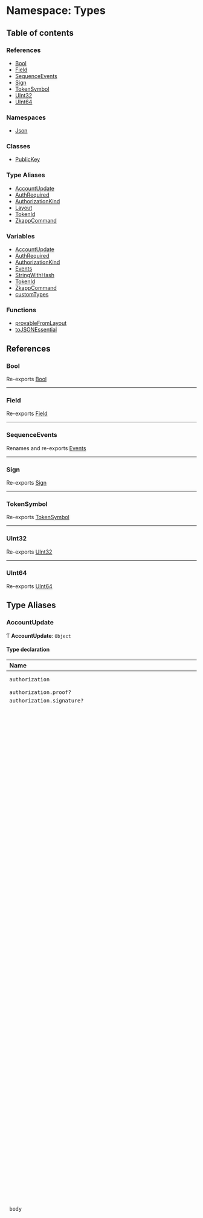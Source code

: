 # Namespace: Types

## Table of contents

### References

- [Bool](Types.md#bool)
- [Field](Types.md#field)
- [SequenceEvents](Types.md#sequenceevents)
- [Sign](Types.md#sign)
- [TokenSymbol](Types.md#tokensymbol)
- [UInt32](Types.md#uint32)
- [UInt64](Types.md#uint64)

### Namespaces

- [Json](Types.Json.md)

### Classes

- [PublicKey](../classes/Types.PublicKey.md)

### Type Aliases

- [AccountUpdate](Types.md#accountupdate)
- [AuthRequired](Types.md#authrequired)
- [AuthorizationKind](Types.md#authorizationkind)
- [Layout](Types.md#layout)
- [TokenId](Types.md#tokenid)
- [ZkappCommand](Types.md#zkappcommand)

### Variables

- [AccountUpdate](Types.md#accountupdate-1)
- [AuthRequired](Types.md#authrequired-1)
- [AuthorizationKind](Types.md#authorizationkind-1)
- [Events](Types.md#events)
- [StringWithHash](Types.md#stringwithhash)
- [TokenId](Types.md#tokenid-1)
- [ZkappCommand](Types.md#zkappcommand-1)
- [customTypes](Types.md#customtypes)

### Functions

- [provableFromLayout](Types.md#provablefromlayout)
- [toJSONEssential](Types.md#tojsonessential)

## References

### Bool

Re-exports [Bool](../classes/Bool.md)

___

### Field

Re-exports [Field](../classes/Field.md)

___

### SequenceEvents

Renames and re-exports [Events](Types.md#events)

___

### Sign

Re-exports [Sign](../classes/Sign.md)

___

### TokenSymbol

Re-exports [TokenSymbol](../classes/TokenSymbol.md)

___

### UInt32

Re-exports [UInt32](../classes/UInt32.md)

___

### UInt64

Re-exports [UInt64](../classes/UInt64.md)

## Type Aliases

### AccountUpdate

Ƭ **AccountUpdate**: `Object`

#### Type declaration

| Name | Type |
| :------ | :------ |
| `authorization` | { `proof?`: `string` ; `signature?`: `string`  } |
| `authorization.proof?` | `string` |
| `authorization.signature?` | `string` |
| `body` | { `authorizationKind`: [`AuthorizationKind`](Types.md#authorizationkind-1) ; `balanceChange`: { `magnitude`: [`UInt64`](../classes/UInt64.md) ; `sgn`: [`Sign`](../classes/Sign.md)  } ; `callData`: [`Field`](../classes/Field.md) ; `callDepth`: `number` ; `caller`: [`TokenId`](Types.md#tokenid-1) ; `events`: { `data`: [`Field`](../classes/Field.md)[][] ; `hash`: [`Field`](../classes/Field.md)  } ; `incrementNonce`: [`Bool`](../classes/Bool.md) ; `preconditions`: { `account`: { `balance`: { `isSome`: [`Bool`](../classes/Bool.md) ; `value`: { `lower`: [`UInt64`](../classes/UInt64.md) ; `upper`: [`UInt64`](../classes/UInt64.md)  }  } ; `delegate`: { `isSome`: [`Bool`](../classes/Bool.md) ; `value`: [`PublicKey`](../classes/Types.PublicKey.md)  } ; `isNew`: { `isSome`: [`Bool`](../classes/Bool.md) ; `value`: [`Bool`](../classes/Bool.md)  } ; `nonce`: { `isSome`: [`Bool`](../classes/Bool.md) ; `value`: { `lower`: [`UInt32`](../classes/UInt32.md) ; `upper`: [`UInt32`](../classes/UInt32.md)  }  } ; `provedState`: { `isSome`: [`Bool`](../classes/Bool.md) ; `value`: [`Bool`](../classes/Bool.md)  } ; `receiptChainHash`: { `isSome`: [`Bool`](../classes/Bool.md) ; `value`: [`Field`](../classes/Field.md)  } ; `sequenceState`: { `isSome`: [`Bool`](../classes/Bool.md) ; `value`: [`Field`](../classes/Field.md)  } ; `state`: { `isSome`: [`Bool`](../classes/Bool.md) ; `value`: [`Field`](../classes/Field.md)  }[]  } ; `network`: { `blockchainLength`: { `isSome`: [`Bool`](../classes/Bool.md) ; `value`: { `lower`: [`UInt32`](../classes/UInt32.md) ; `upper`: [`UInt32`](../classes/UInt32.md)  }  } ; `globalSlotSinceGenesis`: { `isSome`: [`Bool`](../classes/Bool.md) ; `value`: { `lower`: [`UInt32`](../classes/UInt32.md) ; `upper`: [`UInt32`](../classes/UInt32.md)  }  } ; `globalSlotSinceHardFork`: { `isSome`: [`Bool`](../classes/Bool.md) ; `value`: { `lower`: [`UInt32`](../classes/UInt32.md) ; `upper`: [`UInt32`](../classes/UInt32.md)  }  } ; `minWindowDensity`: { `isSome`: [`Bool`](../classes/Bool.md) ; `value`: { `lower`: [`UInt32`](../classes/UInt32.md) ; `upper`: [`UInt32`](../classes/UInt32.md)  }  } ; `nextEpochData`: { `epochLength`: { `isSome`: [`Bool`](../classes/Bool.md) ; `value`: { `lower`: [`UInt32`](../classes/UInt32.md) ; `upper`: [`UInt32`](../classes/UInt32.md)  }  } ; `ledger`: { `hash`: { `isSome`: [`Bool`](../classes/Bool.md) ; `value`: [`Field`](../classes/Field.md)  } ; `totalCurrency`: { `isSome`: [`Bool`](../classes/Bool.md) ; `value`: { `lower`: [`UInt64`](../classes/UInt64.md) ; `upper`: [`UInt64`](../classes/UInt64.md)  }  }  } ; `lockCheckpoint`: { `isSome`: [`Bool`](../classes/Bool.md) ; `value`: [`Field`](../classes/Field.md)  } ; `seed`: { `isSome`: [`Bool`](../classes/Bool.md) ; `value`: [`Field`](../classes/Field.md)  } ; `startCheckpoint`: { `isSome`: [`Bool`](../classes/Bool.md) ; `value`: [`Field`](../classes/Field.md)  }  } ; `snarkedLedgerHash`: { `isSome`: [`Bool`](../classes/Bool.md) ; `value`: [`Field`](../classes/Field.md)  } ; `stakingEpochData`: { `epochLength`: { `isSome`: [`Bool`](../classes/Bool.md) ; `value`: { `lower`: [`UInt32`](../classes/UInt32.md) ; `upper`: [`UInt32`](../classes/UInt32.md)  }  } ; `ledger`: { `hash`: { `isSome`: [`Bool`](../classes/Bool.md) ; `value`: [`Field`](../classes/Field.md)  } ; `totalCurrency`: { `isSome`: [`Bool`](../classes/Bool.md) ; `value`: { `lower`: [`UInt64`](../classes/UInt64.md) ; `upper`: [`UInt64`](../classes/UInt64.md)  }  }  } ; `lockCheckpoint`: { `isSome`: [`Bool`](../classes/Bool.md) ; `value`: [`Field`](../classes/Field.md)  } ; `seed`: { `isSome`: [`Bool`](../classes/Bool.md) ; `value`: [`Field`](../classes/Field.md)  } ; `startCheckpoint`: { `isSome`: [`Bool`](../classes/Bool.md) ; `value`: [`Field`](../classes/Field.md)  }  } ; `timestamp`: { `isSome`: [`Bool`](../classes/Bool.md) ; `value`: { `lower`: [`UInt64`](../classes/UInt64.md) ; `upper`: [`UInt64`](../classes/UInt64.md)  }  } ; `totalCurrency`: { `isSome`: [`Bool`](../classes/Bool.md) ; `value`: { `lower`: [`UInt64`](../classes/UInt64.md) ; `upper`: [`UInt64`](../classes/UInt64.md)  }  }  }  } ; `publicKey`: [`PublicKey`](../classes/Types.PublicKey.md) ; `sequenceEvents`: { `data`: [`Field`](../classes/Field.md)[][] ; `hash`: [`Field`](../classes/Field.md)  } ; `tokenId`: [`TokenId`](Types.md#tokenid-1) ; `update`: { `appState`: { `isSome`: [`Bool`](../classes/Bool.md) ; `value`: [`Field`](../classes/Field.md)  }[] ; `delegate`: { `isSome`: [`Bool`](../classes/Bool.md) ; `value`: [`PublicKey`](../classes/Types.PublicKey.md)  } ; `permissions`: { `isSome`: [`Bool`](../classes/Bool.md) ; `value`: { `editSequenceState`: [`AuthRequired`](Types.md#authrequired-1) ; `editState`: [`AuthRequired`](Types.md#authrequired-1) ; `incrementNonce`: [`AuthRequired`](Types.md#authrequired-1) ; `receive`: [`AuthRequired`](Types.md#authrequired-1) ; `send`: [`AuthRequired`](Types.md#authrequired-1) ; `setDelegate`: [`AuthRequired`](Types.md#authrequired-1) ; `setPermissions`: [`AuthRequired`](Types.md#authrequired-1) ; `setTokenSymbol`: [`AuthRequired`](Types.md#authrequired-1) ; `setVerificationKey`: [`AuthRequired`](Types.md#authrequired-1) ; `setVotingFor`: [`AuthRequired`](Types.md#authrequired-1) ; `setZkappUri`: [`AuthRequired`](Types.md#authrequired-1)  }  } ; `timing`: { `isSome`: [`Bool`](../classes/Bool.md) ; `value`: { `cliffAmount`: [`UInt64`](../classes/UInt64.md) ; `cliffTime`: [`UInt32`](../classes/UInt32.md) ; `initialMinimumBalance`: [`UInt64`](../classes/UInt64.md) ; `vestingIncrement`: [`UInt64`](../classes/UInt64.md) ; `vestingPeriod`: [`UInt32`](../classes/UInt32.md)  }  } ; `tokenSymbol`: { `isSome`: [`Bool`](../classes/Bool.md) ; `value`: [`TokenSymbol`](../classes/TokenSymbol.md)  } ; `verificationKey`: { `isSome`: [`Bool`](../classes/Bool.md) ; `value`: { `data`: `string` ; `hash`: [`Field`](../classes/Field.md)  }  } ; `votingFor`: { `isSome`: [`Bool`](../classes/Bool.md) ; `value`: [`Field`](../classes/Field.md)  } ; `zkappUri`: { `isSome`: [`Bool`](../classes/Bool.md) ; `value`: { `data`: `string` ; `hash`: [`Field`](../classes/Field.md)  }  }  } ; `useFullCommitment`: [`Bool`](../classes/Bool.md)  } |
| `body.authorizationKind` | [`AuthorizationKind`](Types.md#authorizationkind-1) |
| `body.balanceChange` | { `magnitude`: [`UInt64`](../classes/UInt64.md) ; `sgn`: [`Sign`](../classes/Sign.md)  } |
| `body.balanceChange.magnitude` | [`UInt64`](../classes/UInt64.md) |
| `body.balanceChange.sgn` | [`Sign`](../classes/Sign.md) |
| `body.callData` | [`Field`](../classes/Field.md) |
| `body.callDepth` | `number` |
| `body.caller` | [`TokenId`](Types.md#tokenid-1) |
| `body.events` | { `data`: [`Field`](../classes/Field.md)[][] ; `hash`: [`Field`](../classes/Field.md)  } |
| `body.events.data` | [`Field`](../classes/Field.md)[][] |
| `body.events.hash` | [`Field`](../classes/Field.md) |
| `body.incrementNonce` | [`Bool`](../classes/Bool.md) |
| `body.preconditions` | { `account`: { `balance`: { `isSome`: [`Bool`](../classes/Bool.md) ; `value`: { `lower`: [`UInt64`](../classes/UInt64.md) ; `upper`: [`UInt64`](../classes/UInt64.md)  }  } ; `delegate`: { `isSome`: [`Bool`](../classes/Bool.md) ; `value`: [`PublicKey`](../classes/Types.PublicKey.md)  } ; `isNew`: { `isSome`: [`Bool`](../classes/Bool.md) ; `value`: [`Bool`](../classes/Bool.md)  } ; `nonce`: { `isSome`: [`Bool`](../classes/Bool.md) ; `value`: { `lower`: [`UInt32`](../classes/UInt32.md) ; `upper`: [`UInt32`](../classes/UInt32.md)  }  } ; `provedState`: { `isSome`: [`Bool`](../classes/Bool.md) ; `value`: [`Bool`](../classes/Bool.md)  } ; `receiptChainHash`: { `isSome`: [`Bool`](../classes/Bool.md) ; `value`: [`Field`](../classes/Field.md)  } ; `sequenceState`: { `isSome`: [`Bool`](../classes/Bool.md) ; `value`: [`Field`](../classes/Field.md)  } ; `state`: { `isSome`: [`Bool`](../classes/Bool.md) ; `value`: [`Field`](../classes/Field.md)  }[]  } ; `network`: { `blockchainLength`: { `isSome`: [`Bool`](../classes/Bool.md) ; `value`: { `lower`: [`UInt32`](../classes/UInt32.md) ; `upper`: [`UInt32`](../classes/UInt32.md)  }  } ; `globalSlotSinceGenesis`: { `isSome`: [`Bool`](../classes/Bool.md) ; `value`: { `lower`: [`UInt32`](../classes/UInt32.md) ; `upper`: [`UInt32`](../classes/UInt32.md)  }  } ; `globalSlotSinceHardFork`: { `isSome`: [`Bool`](../classes/Bool.md) ; `value`: { `lower`: [`UInt32`](../classes/UInt32.md) ; `upper`: [`UInt32`](../classes/UInt32.md)  }  } ; `minWindowDensity`: { `isSome`: [`Bool`](../classes/Bool.md) ; `value`: { `lower`: [`UInt32`](../classes/UInt32.md) ; `upper`: [`UInt32`](../classes/UInt32.md)  }  } ; `nextEpochData`: { `epochLength`: { `isSome`: [`Bool`](../classes/Bool.md) ; `value`: { `lower`: [`UInt32`](../classes/UInt32.md) ; `upper`: [`UInt32`](../classes/UInt32.md)  }  } ; `ledger`: { `hash`: { `isSome`: [`Bool`](../classes/Bool.md) ; `value`: [`Field`](../classes/Field.md)  } ; `totalCurrency`: { `isSome`: [`Bool`](../classes/Bool.md) ; `value`: { `lower`: [`UInt64`](../classes/UInt64.md) ; `upper`: [`UInt64`](../classes/UInt64.md)  }  }  } ; `lockCheckpoint`: { `isSome`: [`Bool`](../classes/Bool.md) ; `value`: [`Field`](../classes/Field.md)  } ; `seed`: { `isSome`: [`Bool`](../classes/Bool.md) ; `value`: [`Field`](../classes/Field.md)  } ; `startCheckpoint`: { `isSome`: [`Bool`](../classes/Bool.md) ; `value`: [`Field`](../classes/Field.md)  }  } ; `snarkedLedgerHash`: { `isSome`: [`Bool`](../classes/Bool.md) ; `value`: [`Field`](../classes/Field.md)  } ; `stakingEpochData`: { `epochLength`: { `isSome`: [`Bool`](../classes/Bool.md) ; `value`: { `lower`: [`UInt32`](../classes/UInt32.md) ; `upper`: [`UInt32`](../classes/UInt32.md)  }  } ; `ledger`: { `hash`: { `isSome`: [`Bool`](../classes/Bool.md) ; `value`: [`Field`](../classes/Field.md)  } ; `totalCurrency`: { `isSome`: [`Bool`](../classes/Bool.md) ; `value`: { `lower`: [`UInt64`](../classes/UInt64.md) ; `upper`: [`UInt64`](../classes/UInt64.md)  }  }  } ; `lockCheckpoint`: { `isSome`: [`Bool`](../classes/Bool.md) ; `value`: [`Field`](../classes/Field.md)  } ; `seed`: { `isSome`: [`Bool`](../classes/Bool.md) ; `value`: [`Field`](../classes/Field.md)  } ; `startCheckpoint`: { `isSome`: [`Bool`](../classes/Bool.md) ; `value`: [`Field`](../classes/Field.md)  }  } ; `timestamp`: { `isSome`: [`Bool`](../classes/Bool.md) ; `value`: { `lower`: [`UInt64`](../classes/UInt64.md) ; `upper`: [`UInt64`](../classes/UInt64.md)  }  } ; `totalCurrency`: { `isSome`: [`Bool`](../classes/Bool.md) ; `value`: { `lower`: [`UInt64`](../classes/UInt64.md) ; `upper`: [`UInt64`](../classes/UInt64.md)  }  }  }  } |
| `body.preconditions.account` | { `balance`: { `isSome`: [`Bool`](../classes/Bool.md) ; `value`: { `lower`: [`UInt64`](../classes/UInt64.md) ; `upper`: [`UInt64`](../classes/UInt64.md)  }  } ; `delegate`: { `isSome`: [`Bool`](../classes/Bool.md) ; `value`: [`PublicKey`](../classes/Types.PublicKey.md)  } ; `isNew`: { `isSome`: [`Bool`](../classes/Bool.md) ; `value`: [`Bool`](../classes/Bool.md)  } ; `nonce`: { `isSome`: [`Bool`](../classes/Bool.md) ; `value`: { `lower`: [`UInt32`](../classes/UInt32.md) ; `upper`: [`UInt32`](../classes/UInt32.md)  }  } ; `provedState`: { `isSome`: [`Bool`](../classes/Bool.md) ; `value`: [`Bool`](../classes/Bool.md)  } ; `receiptChainHash`: { `isSome`: [`Bool`](../classes/Bool.md) ; `value`: [`Field`](../classes/Field.md)  } ; `sequenceState`: { `isSome`: [`Bool`](../classes/Bool.md) ; `value`: [`Field`](../classes/Field.md)  } ; `state`: { `isSome`: [`Bool`](../classes/Bool.md) ; `value`: [`Field`](../classes/Field.md)  }[]  } |
| `body.preconditions.account.balance` | { `isSome`: [`Bool`](../classes/Bool.md) ; `value`: { `lower`: [`UInt64`](../classes/UInt64.md) ; `upper`: [`UInt64`](../classes/UInt64.md)  }  } |
| `body.preconditions.account.balance.isSome` | [`Bool`](../classes/Bool.md) |
| `body.preconditions.account.balance.value` | { `lower`: [`UInt64`](../classes/UInt64.md) ; `upper`: [`UInt64`](../classes/UInt64.md)  } |
| `body.preconditions.account.balance.value.lower` | [`UInt64`](../classes/UInt64.md) |
| `body.preconditions.account.balance.value.upper` | [`UInt64`](../classes/UInt64.md) |
| `body.preconditions.account.delegate` | { `isSome`: [`Bool`](../classes/Bool.md) ; `value`: [`PublicKey`](../classes/Types.PublicKey.md)  } |
| `body.preconditions.account.delegate.isSome` | [`Bool`](../classes/Bool.md) |
| `body.preconditions.account.delegate.value` | [`PublicKey`](../classes/Types.PublicKey.md) |
| `body.preconditions.account.isNew` | { `isSome`: [`Bool`](../classes/Bool.md) ; `value`: [`Bool`](../classes/Bool.md)  } |
| `body.preconditions.account.isNew.isSome` | [`Bool`](../classes/Bool.md) |
| `body.preconditions.account.isNew.value` | [`Bool`](../classes/Bool.md) |
| `body.preconditions.account.nonce` | { `isSome`: [`Bool`](../classes/Bool.md) ; `value`: { `lower`: [`UInt32`](../classes/UInt32.md) ; `upper`: [`UInt32`](../classes/UInt32.md)  }  } |
| `body.preconditions.account.nonce.isSome` | [`Bool`](../classes/Bool.md) |
| `body.preconditions.account.nonce.value` | { `lower`: [`UInt32`](../classes/UInt32.md) ; `upper`: [`UInt32`](../classes/UInt32.md)  } |
| `body.preconditions.account.nonce.value.lower` | [`UInt32`](../classes/UInt32.md) |
| `body.preconditions.account.nonce.value.upper` | [`UInt32`](../classes/UInt32.md) |
| `body.preconditions.account.provedState` | { `isSome`: [`Bool`](../classes/Bool.md) ; `value`: [`Bool`](../classes/Bool.md)  } |
| `body.preconditions.account.provedState.isSome` | [`Bool`](../classes/Bool.md) |
| `body.preconditions.account.provedState.value` | [`Bool`](../classes/Bool.md) |
| `body.preconditions.account.receiptChainHash` | { `isSome`: [`Bool`](../classes/Bool.md) ; `value`: [`Field`](../classes/Field.md)  } |
| `body.preconditions.account.receiptChainHash.isSome` | [`Bool`](../classes/Bool.md) |
| `body.preconditions.account.receiptChainHash.value` | [`Field`](../classes/Field.md) |
| `body.preconditions.account.sequenceState` | { `isSome`: [`Bool`](../classes/Bool.md) ; `value`: [`Field`](../classes/Field.md)  } |
| `body.preconditions.account.sequenceState.isSome` | [`Bool`](../classes/Bool.md) |
| `body.preconditions.account.sequenceState.value` | [`Field`](../classes/Field.md) |
| `body.preconditions.account.state` | { `isSome`: [`Bool`](../classes/Bool.md) ; `value`: [`Field`](../classes/Field.md)  }[] |
| `body.preconditions.network` | { `blockchainLength`: { `isSome`: [`Bool`](../classes/Bool.md) ; `value`: { `lower`: [`UInt32`](../classes/UInt32.md) ; `upper`: [`UInt32`](../classes/UInt32.md)  }  } ; `globalSlotSinceGenesis`: { `isSome`: [`Bool`](../classes/Bool.md) ; `value`: { `lower`: [`UInt32`](../classes/UInt32.md) ; `upper`: [`UInt32`](../classes/UInt32.md)  }  } ; `globalSlotSinceHardFork`: { `isSome`: [`Bool`](../classes/Bool.md) ; `value`: { `lower`: [`UInt32`](../classes/UInt32.md) ; `upper`: [`UInt32`](../classes/UInt32.md)  }  } ; `minWindowDensity`: { `isSome`: [`Bool`](../classes/Bool.md) ; `value`: { `lower`: [`UInt32`](../classes/UInt32.md) ; `upper`: [`UInt32`](../classes/UInt32.md)  }  } ; `nextEpochData`: { `epochLength`: { `isSome`: [`Bool`](../classes/Bool.md) ; `value`: { `lower`: [`UInt32`](../classes/UInt32.md) ; `upper`: [`UInt32`](../classes/UInt32.md)  }  } ; `ledger`: { `hash`: { `isSome`: [`Bool`](../classes/Bool.md) ; `value`: [`Field`](../classes/Field.md)  } ; `totalCurrency`: { `isSome`: [`Bool`](../classes/Bool.md) ; `value`: { `lower`: [`UInt64`](../classes/UInt64.md) ; `upper`: [`UInt64`](../classes/UInt64.md)  }  }  } ; `lockCheckpoint`: { `isSome`: [`Bool`](../classes/Bool.md) ; `value`: [`Field`](../classes/Field.md)  } ; `seed`: { `isSome`: [`Bool`](../classes/Bool.md) ; `value`: [`Field`](../classes/Field.md)  } ; `startCheckpoint`: { `isSome`: [`Bool`](../classes/Bool.md) ; `value`: [`Field`](../classes/Field.md)  }  } ; `snarkedLedgerHash`: { `isSome`: [`Bool`](../classes/Bool.md) ; `value`: [`Field`](../classes/Field.md)  } ; `stakingEpochData`: { `epochLength`: { `isSome`: [`Bool`](../classes/Bool.md) ; `value`: { `lower`: [`UInt32`](../classes/UInt32.md) ; `upper`: [`UInt32`](../classes/UInt32.md)  }  } ; `ledger`: { `hash`: { `isSome`: [`Bool`](../classes/Bool.md) ; `value`: [`Field`](../classes/Field.md)  } ; `totalCurrency`: { `isSome`: [`Bool`](../classes/Bool.md) ; `value`: { `lower`: [`UInt64`](../classes/UInt64.md) ; `upper`: [`UInt64`](../classes/UInt64.md)  }  }  } ; `lockCheckpoint`: { `isSome`: [`Bool`](../classes/Bool.md) ; `value`: [`Field`](../classes/Field.md)  } ; `seed`: { `isSome`: [`Bool`](../classes/Bool.md) ; `value`: [`Field`](../classes/Field.md)  } ; `startCheckpoint`: { `isSome`: [`Bool`](../classes/Bool.md) ; `value`: [`Field`](../classes/Field.md)  }  } ; `timestamp`: { `isSome`: [`Bool`](../classes/Bool.md) ; `value`: { `lower`: [`UInt64`](../classes/UInt64.md) ; `upper`: [`UInt64`](../classes/UInt64.md)  }  } ; `totalCurrency`: { `isSome`: [`Bool`](../classes/Bool.md) ; `value`: { `lower`: [`UInt64`](../classes/UInt64.md) ; `upper`: [`UInt64`](../classes/UInt64.md)  }  }  } |
| `body.preconditions.network.blockchainLength` | { `isSome`: [`Bool`](../classes/Bool.md) ; `value`: { `lower`: [`UInt32`](../classes/UInt32.md) ; `upper`: [`UInt32`](../classes/UInt32.md)  }  } |
| `body.preconditions.network.blockchainLength.isSome` | [`Bool`](../classes/Bool.md) |
| `body.preconditions.network.blockchainLength.value` | { `lower`: [`UInt32`](../classes/UInt32.md) ; `upper`: [`UInt32`](../classes/UInt32.md)  } |
| `body.preconditions.network.blockchainLength.value.lower` | [`UInt32`](../classes/UInt32.md) |
| `body.preconditions.network.blockchainLength.value.upper` | [`UInt32`](../classes/UInt32.md) |
| `body.preconditions.network.globalSlotSinceGenesis` | { `isSome`: [`Bool`](../classes/Bool.md) ; `value`: { `lower`: [`UInt32`](../classes/UInt32.md) ; `upper`: [`UInt32`](../classes/UInt32.md)  }  } |
| `body.preconditions.network.globalSlotSinceGenesis.isSome` | [`Bool`](../classes/Bool.md) |
| `body.preconditions.network.globalSlotSinceGenesis.value` | { `lower`: [`UInt32`](../classes/UInt32.md) ; `upper`: [`UInt32`](../classes/UInt32.md)  } |
| `body.preconditions.network.globalSlotSinceGenesis.value.lower` | [`UInt32`](../classes/UInt32.md) |
| `body.preconditions.network.globalSlotSinceGenesis.value.upper` | [`UInt32`](../classes/UInt32.md) |
| `body.preconditions.network.globalSlotSinceHardFork` | { `isSome`: [`Bool`](../classes/Bool.md) ; `value`: { `lower`: [`UInt32`](../classes/UInt32.md) ; `upper`: [`UInt32`](../classes/UInt32.md)  }  } |
| `body.preconditions.network.globalSlotSinceHardFork.isSome` | [`Bool`](../classes/Bool.md) |
| `body.preconditions.network.globalSlotSinceHardFork.value` | { `lower`: [`UInt32`](../classes/UInt32.md) ; `upper`: [`UInt32`](../classes/UInt32.md)  } |
| `body.preconditions.network.globalSlotSinceHardFork.value.lower` | [`UInt32`](../classes/UInt32.md) |
| `body.preconditions.network.globalSlotSinceHardFork.value.upper` | [`UInt32`](../classes/UInt32.md) |
| `body.preconditions.network.minWindowDensity` | { `isSome`: [`Bool`](../classes/Bool.md) ; `value`: { `lower`: [`UInt32`](../classes/UInt32.md) ; `upper`: [`UInt32`](../classes/UInt32.md)  }  } |
| `body.preconditions.network.minWindowDensity.isSome` | [`Bool`](../classes/Bool.md) |
| `body.preconditions.network.minWindowDensity.value` | { `lower`: [`UInt32`](../classes/UInt32.md) ; `upper`: [`UInt32`](../classes/UInt32.md)  } |
| `body.preconditions.network.minWindowDensity.value.lower` | [`UInt32`](../classes/UInt32.md) |
| `body.preconditions.network.minWindowDensity.value.upper` | [`UInt32`](../classes/UInt32.md) |
| `body.preconditions.network.nextEpochData` | { `epochLength`: { `isSome`: [`Bool`](../classes/Bool.md) ; `value`: { `lower`: [`UInt32`](../classes/UInt32.md) ; `upper`: [`UInt32`](../classes/UInt32.md)  }  } ; `ledger`: { `hash`: { `isSome`: [`Bool`](../classes/Bool.md) ; `value`: [`Field`](../classes/Field.md)  } ; `totalCurrency`: { `isSome`: [`Bool`](../classes/Bool.md) ; `value`: { `lower`: [`UInt64`](../classes/UInt64.md) ; `upper`: [`UInt64`](../classes/UInt64.md)  }  }  } ; `lockCheckpoint`: { `isSome`: [`Bool`](../classes/Bool.md) ; `value`: [`Field`](../classes/Field.md)  } ; `seed`: { `isSome`: [`Bool`](../classes/Bool.md) ; `value`: [`Field`](../classes/Field.md)  } ; `startCheckpoint`: { `isSome`: [`Bool`](../classes/Bool.md) ; `value`: [`Field`](../classes/Field.md)  }  } |
| `body.preconditions.network.nextEpochData.epochLength` | { `isSome`: [`Bool`](../classes/Bool.md) ; `value`: { `lower`: [`UInt32`](../classes/UInt32.md) ; `upper`: [`UInt32`](../classes/UInt32.md)  }  } |
| `body.preconditions.network.nextEpochData.epochLength.isSome` | [`Bool`](../classes/Bool.md) |
| `body.preconditions.network.nextEpochData.epochLength.value` | { `lower`: [`UInt32`](../classes/UInt32.md) ; `upper`: [`UInt32`](../classes/UInt32.md)  } |
| `body.preconditions.network.nextEpochData.epochLength.value.lower` | [`UInt32`](../classes/UInt32.md) |
| `body.preconditions.network.nextEpochData.epochLength.value.upper` | [`UInt32`](../classes/UInt32.md) |
| `body.preconditions.network.nextEpochData.ledger` | { `hash`: { `isSome`: [`Bool`](../classes/Bool.md) ; `value`: [`Field`](../classes/Field.md)  } ; `totalCurrency`: { `isSome`: [`Bool`](../classes/Bool.md) ; `value`: { `lower`: [`UInt64`](../classes/UInt64.md) ; `upper`: [`UInt64`](../classes/UInt64.md)  }  }  } |
| `body.preconditions.network.nextEpochData.ledger.hash` | { `isSome`: [`Bool`](../classes/Bool.md) ; `value`: [`Field`](../classes/Field.md)  } |
| `body.preconditions.network.nextEpochData.ledger.hash.isSome` | [`Bool`](../classes/Bool.md) |
| `body.preconditions.network.nextEpochData.ledger.hash.value` | [`Field`](../classes/Field.md) |
| `body.preconditions.network.nextEpochData.ledger.totalCurrency` | { `isSome`: [`Bool`](../classes/Bool.md) ; `value`: { `lower`: [`UInt64`](../classes/UInt64.md) ; `upper`: [`UInt64`](../classes/UInt64.md)  }  } |
| `body.preconditions.network.nextEpochData.ledger.totalCurrency.isSome` | [`Bool`](../classes/Bool.md) |
| `body.preconditions.network.nextEpochData.ledger.totalCurrency.value` | { `lower`: [`UInt64`](../classes/UInt64.md) ; `upper`: [`UInt64`](../classes/UInt64.md)  } |
| `body.preconditions.network.nextEpochData.ledger.totalCurrency.value.lower` | [`UInt64`](../classes/UInt64.md) |
| `body.preconditions.network.nextEpochData.ledger.totalCurrency.value.upper` | [`UInt64`](../classes/UInt64.md) |
| `body.preconditions.network.nextEpochData.lockCheckpoint` | { `isSome`: [`Bool`](../classes/Bool.md) ; `value`: [`Field`](../classes/Field.md)  } |
| `body.preconditions.network.nextEpochData.lockCheckpoint.isSome` | [`Bool`](../classes/Bool.md) |
| `body.preconditions.network.nextEpochData.lockCheckpoint.value` | [`Field`](../classes/Field.md) |
| `body.preconditions.network.nextEpochData.seed` | { `isSome`: [`Bool`](../classes/Bool.md) ; `value`: [`Field`](../classes/Field.md)  } |
| `body.preconditions.network.nextEpochData.seed.isSome` | [`Bool`](../classes/Bool.md) |
| `body.preconditions.network.nextEpochData.seed.value` | [`Field`](../classes/Field.md) |
| `body.preconditions.network.nextEpochData.startCheckpoint` | { `isSome`: [`Bool`](../classes/Bool.md) ; `value`: [`Field`](../classes/Field.md)  } |
| `body.preconditions.network.nextEpochData.startCheckpoint.isSome` | [`Bool`](../classes/Bool.md) |
| `body.preconditions.network.nextEpochData.startCheckpoint.value` | [`Field`](../classes/Field.md) |
| `body.preconditions.network.snarkedLedgerHash` | { `isSome`: [`Bool`](../classes/Bool.md) ; `value`: [`Field`](../classes/Field.md)  } |
| `body.preconditions.network.snarkedLedgerHash.isSome` | [`Bool`](../classes/Bool.md) |
| `body.preconditions.network.snarkedLedgerHash.value` | [`Field`](../classes/Field.md) |
| `body.preconditions.network.stakingEpochData` | { `epochLength`: { `isSome`: [`Bool`](../classes/Bool.md) ; `value`: { `lower`: [`UInt32`](../classes/UInt32.md) ; `upper`: [`UInt32`](../classes/UInt32.md)  }  } ; `ledger`: { `hash`: { `isSome`: [`Bool`](../classes/Bool.md) ; `value`: [`Field`](../classes/Field.md)  } ; `totalCurrency`: { `isSome`: [`Bool`](../classes/Bool.md) ; `value`: { `lower`: [`UInt64`](../classes/UInt64.md) ; `upper`: [`UInt64`](../classes/UInt64.md)  }  }  } ; `lockCheckpoint`: { `isSome`: [`Bool`](../classes/Bool.md) ; `value`: [`Field`](../classes/Field.md)  } ; `seed`: { `isSome`: [`Bool`](../classes/Bool.md) ; `value`: [`Field`](../classes/Field.md)  } ; `startCheckpoint`: { `isSome`: [`Bool`](../classes/Bool.md) ; `value`: [`Field`](../classes/Field.md)  }  } |
| `body.preconditions.network.stakingEpochData.epochLength` | { `isSome`: [`Bool`](../classes/Bool.md) ; `value`: { `lower`: [`UInt32`](../classes/UInt32.md) ; `upper`: [`UInt32`](../classes/UInt32.md)  }  } |
| `body.preconditions.network.stakingEpochData.epochLength.isSome` | [`Bool`](../classes/Bool.md) |
| `body.preconditions.network.stakingEpochData.epochLength.value` | { `lower`: [`UInt32`](../classes/UInt32.md) ; `upper`: [`UInt32`](../classes/UInt32.md)  } |
| `body.preconditions.network.stakingEpochData.epochLength.value.lower` | [`UInt32`](../classes/UInt32.md) |
| `body.preconditions.network.stakingEpochData.epochLength.value.upper` | [`UInt32`](../classes/UInt32.md) |
| `body.preconditions.network.stakingEpochData.ledger` | { `hash`: { `isSome`: [`Bool`](../classes/Bool.md) ; `value`: [`Field`](../classes/Field.md)  } ; `totalCurrency`: { `isSome`: [`Bool`](../classes/Bool.md) ; `value`: { `lower`: [`UInt64`](../classes/UInt64.md) ; `upper`: [`UInt64`](../classes/UInt64.md)  }  }  } |
| `body.preconditions.network.stakingEpochData.ledger.hash` | { `isSome`: [`Bool`](../classes/Bool.md) ; `value`: [`Field`](../classes/Field.md)  } |
| `body.preconditions.network.stakingEpochData.ledger.hash.isSome` | [`Bool`](../classes/Bool.md) |
| `body.preconditions.network.stakingEpochData.ledger.hash.value` | [`Field`](../classes/Field.md) |
| `body.preconditions.network.stakingEpochData.ledger.totalCurrency` | { `isSome`: [`Bool`](../classes/Bool.md) ; `value`: { `lower`: [`UInt64`](../classes/UInt64.md) ; `upper`: [`UInt64`](../classes/UInt64.md)  }  } |
| `body.preconditions.network.stakingEpochData.ledger.totalCurrency.isSome` | [`Bool`](../classes/Bool.md) |
| `body.preconditions.network.stakingEpochData.ledger.totalCurrency.value` | { `lower`: [`UInt64`](../classes/UInt64.md) ; `upper`: [`UInt64`](../classes/UInt64.md)  } |
| `body.preconditions.network.stakingEpochData.ledger.totalCurrency.value.lower` | [`UInt64`](../classes/UInt64.md) |
| `body.preconditions.network.stakingEpochData.ledger.totalCurrency.value.upper` | [`UInt64`](../classes/UInt64.md) |
| `body.preconditions.network.stakingEpochData.lockCheckpoint` | { `isSome`: [`Bool`](../classes/Bool.md) ; `value`: [`Field`](../classes/Field.md)  } |
| `body.preconditions.network.stakingEpochData.lockCheckpoint.isSome` | [`Bool`](../classes/Bool.md) |
| `body.preconditions.network.stakingEpochData.lockCheckpoint.value` | [`Field`](../classes/Field.md) |
| `body.preconditions.network.stakingEpochData.seed` | { `isSome`: [`Bool`](../classes/Bool.md) ; `value`: [`Field`](../classes/Field.md)  } |
| `body.preconditions.network.stakingEpochData.seed.isSome` | [`Bool`](../classes/Bool.md) |
| `body.preconditions.network.stakingEpochData.seed.value` | [`Field`](../classes/Field.md) |
| `body.preconditions.network.stakingEpochData.startCheckpoint` | { `isSome`: [`Bool`](../classes/Bool.md) ; `value`: [`Field`](../classes/Field.md)  } |
| `body.preconditions.network.stakingEpochData.startCheckpoint.isSome` | [`Bool`](../classes/Bool.md) |
| `body.preconditions.network.stakingEpochData.startCheckpoint.value` | [`Field`](../classes/Field.md) |
| `body.preconditions.network.timestamp` | { `isSome`: [`Bool`](../classes/Bool.md) ; `value`: { `lower`: [`UInt64`](../classes/UInt64.md) ; `upper`: [`UInt64`](../classes/UInt64.md)  }  } |
| `body.preconditions.network.timestamp.isSome` | [`Bool`](../classes/Bool.md) |
| `body.preconditions.network.timestamp.value` | { `lower`: [`UInt64`](../classes/UInt64.md) ; `upper`: [`UInt64`](../classes/UInt64.md)  } |
| `body.preconditions.network.timestamp.value.lower` | [`UInt64`](../classes/UInt64.md) |
| `body.preconditions.network.timestamp.value.upper` | [`UInt64`](../classes/UInt64.md) |
| `body.preconditions.network.totalCurrency` | { `isSome`: [`Bool`](../classes/Bool.md) ; `value`: { `lower`: [`UInt64`](../classes/UInt64.md) ; `upper`: [`UInt64`](../classes/UInt64.md)  }  } |
| `body.preconditions.network.totalCurrency.isSome` | [`Bool`](../classes/Bool.md) |
| `body.preconditions.network.totalCurrency.value` | { `lower`: [`UInt64`](../classes/UInt64.md) ; `upper`: [`UInt64`](../classes/UInt64.md)  } |
| `body.preconditions.network.totalCurrency.value.lower` | [`UInt64`](../classes/UInt64.md) |
| `body.preconditions.network.totalCurrency.value.upper` | [`UInt64`](../classes/UInt64.md) |
| `body.publicKey` | [`PublicKey`](../classes/Types.PublicKey.md) |
| `body.sequenceEvents` | { `data`: [`Field`](../classes/Field.md)[][] ; `hash`: [`Field`](../classes/Field.md)  } |
| `body.sequenceEvents.data` | [`Field`](../classes/Field.md)[][] |
| `body.sequenceEvents.hash` | [`Field`](../classes/Field.md) |
| `body.tokenId` | [`TokenId`](Types.md#tokenid-1) |
| `body.update` | { `appState`: { `isSome`: [`Bool`](../classes/Bool.md) ; `value`: [`Field`](../classes/Field.md)  }[] ; `delegate`: { `isSome`: [`Bool`](../classes/Bool.md) ; `value`: [`PublicKey`](../classes/Types.PublicKey.md)  } ; `permissions`: { `isSome`: [`Bool`](../classes/Bool.md) ; `value`: { `editSequenceState`: [`AuthRequired`](Types.md#authrequired-1) ; `editState`: [`AuthRequired`](Types.md#authrequired-1) ; `incrementNonce`: [`AuthRequired`](Types.md#authrequired-1) ; `receive`: [`AuthRequired`](Types.md#authrequired-1) ; `send`: [`AuthRequired`](Types.md#authrequired-1) ; `setDelegate`: [`AuthRequired`](Types.md#authrequired-1) ; `setPermissions`: [`AuthRequired`](Types.md#authrequired-1) ; `setTokenSymbol`: [`AuthRequired`](Types.md#authrequired-1) ; `setVerificationKey`: [`AuthRequired`](Types.md#authrequired-1) ; `setVotingFor`: [`AuthRequired`](Types.md#authrequired-1) ; `setZkappUri`: [`AuthRequired`](Types.md#authrequired-1)  }  } ; `timing`: { `isSome`: [`Bool`](../classes/Bool.md) ; `value`: { `cliffAmount`: [`UInt64`](../classes/UInt64.md) ; `cliffTime`: [`UInt32`](../classes/UInt32.md) ; `initialMinimumBalance`: [`UInt64`](../classes/UInt64.md) ; `vestingIncrement`: [`UInt64`](../classes/UInt64.md) ; `vestingPeriod`: [`UInt32`](../classes/UInt32.md)  }  } ; `tokenSymbol`: { `isSome`: [`Bool`](../classes/Bool.md) ; `value`: [`TokenSymbol`](../classes/TokenSymbol.md)  } ; `verificationKey`: { `isSome`: [`Bool`](../classes/Bool.md) ; `value`: { `data`: `string` ; `hash`: [`Field`](../classes/Field.md)  }  } ; `votingFor`: { `isSome`: [`Bool`](../classes/Bool.md) ; `value`: [`Field`](../classes/Field.md)  } ; `zkappUri`: { `isSome`: [`Bool`](../classes/Bool.md) ; `value`: { `data`: `string` ; `hash`: [`Field`](../classes/Field.md)  }  }  } |
| `body.update.appState` | { `isSome`: [`Bool`](../classes/Bool.md) ; `value`: [`Field`](../classes/Field.md)  }[] |
| `body.update.delegate` | { `isSome`: [`Bool`](../classes/Bool.md) ; `value`: [`PublicKey`](../classes/Types.PublicKey.md)  } |
| `body.update.delegate.isSome` | [`Bool`](../classes/Bool.md) |
| `body.update.delegate.value` | [`PublicKey`](../classes/Types.PublicKey.md) |
| `body.update.permissions` | { `isSome`: [`Bool`](../classes/Bool.md) ; `value`: { `editSequenceState`: [`AuthRequired`](Types.md#authrequired-1) ; `editState`: [`AuthRequired`](Types.md#authrequired-1) ; `incrementNonce`: [`AuthRequired`](Types.md#authrequired-1) ; `receive`: [`AuthRequired`](Types.md#authrequired-1) ; `send`: [`AuthRequired`](Types.md#authrequired-1) ; `setDelegate`: [`AuthRequired`](Types.md#authrequired-1) ; `setPermissions`: [`AuthRequired`](Types.md#authrequired-1) ; `setTokenSymbol`: [`AuthRequired`](Types.md#authrequired-1) ; `setVerificationKey`: [`AuthRequired`](Types.md#authrequired-1) ; `setVotingFor`: [`AuthRequired`](Types.md#authrequired-1) ; `setZkappUri`: [`AuthRequired`](Types.md#authrequired-1)  }  } |
| `body.update.permissions.isSome` | [`Bool`](../classes/Bool.md) |
| `body.update.permissions.value` | { `editSequenceState`: [`AuthRequired`](Types.md#authrequired-1) ; `editState`: [`AuthRequired`](Types.md#authrequired-1) ; `incrementNonce`: [`AuthRequired`](Types.md#authrequired-1) ; `receive`: [`AuthRequired`](Types.md#authrequired-1) ; `send`: [`AuthRequired`](Types.md#authrequired-1) ; `setDelegate`: [`AuthRequired`](Types.md#authrequired-1) ; `setPermissions`: [`AuthRequired`](Types.md#authrequired-1) ; `setTokenSymbol`: [`AuthRequired`](Types.md#authrequired-1) ; `setVerificationKey`: [`AuthRequired`](Types.md#authrequired-1) ; `setVotingFor`: [`AuthRequired`](Types.md#authrequired-1) ; `setZkappUri`: [`AuthRequired`](Types.md#authrequired-1)  } |
| `body.update.permissions.value.editSequenceState` | [`AuthRequired`](Types.md#authrequired-1) |
| `body.update.permissions.value.editState` | [`AuthRequired`](Types.md#authrequired-1) |
| `body.update.permissions.value.incrementNonce` | [`AuthRequired`](Types.md#authrequired-1) |
| `body.update.permissions.value.receive` | [`AuthRequired`](Types.md#authrequired-1) |
| `body.update.permissions.value.send` | [`AuthRequired`](Types.md#authrequired-1) |
| `body.update.permissions.value.setDelegate` | [`AuthRequired`](Types.md#authrequired-1) |
| `body.update.permissions.value.setPermissions` | [`AuthRequired`](Types.md#authrequired-1) |
| `body.update.permissions.value.setTokenSymbol` | [`AuthRequired`](Types.md#authrequired-1) |
| `body.update.permissions.value.setVerificationKey` | [`AuthRequired`](Types.md#authrequired-1) |
| `body.update.permissions.value.setVotingFor` | [`AuthRequired`](Types.md#authrequired-1) |
| `body.update.permissions.value.setZkappUri` | [`AuthRequired`](Types.md#authrequired-1) |
| `body.update.timing` | { `isSome`: [`Bool`](../classes/Bool.md) ; `value`: { `cliffAmount`: [`UInt64`](../classes/UInt64.md) ; `cliffTime`: [`UInt32`](../classes/UInt32.md) ; `initialMinimumBalance`: [`UInt64`](../classes/UInt64.md) ; `vestingIncrement`: [`UInt64`](../classes/UInt64.md) ; `vestingPeriod`: [`UInt32`](../classes/UInt32.md)  }  } |
| `body.update.timing.isSome` | [`Bool`](../classes/Bool.md) |
| `body.update.timing.value` | { `cliffAmount`: [`UInt64`](../classes/UInt64.md) ; `cliffTime`: [`UInt32`](../classes/UInt32.md) ; `initialMinimumBalance`: [`UInt64`](../classes/UInt64.md) ; `vestingIncrement`: [`UInt64`](../classes/UInt64.md) ; `vestingPeriod`: [`UInt32`](../classes/UInt32.md)  } |
| `body.update.timing.value.cliffAmount` | [`UInt64`](../classes/UInt64.md) |
| `body.update.timing.value.cliffTime` | [`UInt32`](../classes/UInt32.md) |
| `body.update.timing.value.initialMinimumBalance` | [`UInt64`](../classes/UInt64.md) |
| `body.update.timing.value.vestingIncrement` | [`UInt64`](../classes/UInt64.md) |
| `body.update.timing.value.vestingPeriod` | [`UInt32`](../classes/UInt32.md) |
| `body.update.tokenSymbol` | { `isSome`: [`Bool`](../classes/Bool.md) ; `value`: [`TokenSymbol`](../classes/TokenSymbol.md)  } |
| `body.update.tokenSymbol.isSome` | [`Bool`](../classes/Bool.md) |
| `body.update.tokenSymbol.value` | [`TokenSymbol`](../classes/TokenSymbol.md) |
| `body.update.verificationKey` | { `isSome`: [`Bool`](../classes/Bool.md) ; `value`: { `data`: `string` ; `hash`: [`Field`](../classes/Field.md)  }  } |
| `body.update.verificationKey.isSome` | [`Bool`](../classes/Bool.md) |
| `body.update.verificationKey.value` | { `data`: `string` ; `hash`: [`Field`](../classes/Field.md)  } |
| `body.update.verificationKey.value.data` | `string` |
| `body.update.verificationKey.value.hash` | [`Field`](../classes/Field.md) |
| `body.update.votingFor` | { `isSome`: [`Bool`](../classes/Bool.md) ; `value`: [`Field`](../classes/Field.md)  } |
| `body.update.votingFor.isSome` | [`Bool`](../classes/Bool.md) |
| `body.update.votingFor.value` | [`Field`](../classes/Field.md) |
| `body.update.zkappUri` | { `isSome`: [`Bool`](../classes/Bool.md) ; `value`: { `data`: `string` ; `hash`: [`Field`](../classes/Field.md)  }  } |
| `body.update.zkappUri.isSome` | [`Bool`](../classes/Bool.md) |
| `body.update.zkappUri.value` | { `data`: `string` ; `hash`: [`Field`](../classes/Field.md)  } |
| `body.update.zkappUri.value.data` | `string` |
| `body.update.zkappUri.value.hash` | [`Field`](../classes/Field.md) |
| `body.useFullCommitment` | [`Bool`](../classes/Bool.md) |

#### Defined in

[provable/gen/transaction.ts:299](https://github.com/o1-labs/snarkyjs/blob/4b46575/src/provable/gen/transaction.ts#L299)

[provable/gen/transaction.ts:487](https://github.com/o1-labs/snarkyjs/blob/4b46575/src/provable/gen/transaction.ts#L487)

___

### AuthRequired

Ƭ **AuthRequired**: `Object`

#### Type declaration

| Name | Type |
| :------ | :------ |
| `constant` | [`Bool`](../classes/Bool.md) |
| `signatureNecessary` | [`Bool`](../classes/Bool.md) |
| `signatureSufficient` | [`Bool`](../classes/Bool.md) |

#### Defined in

[provable/transaction-leaves.ts:23](https://github.com/o1-labs/snarkyjs/blob/4b46575/src/provable/transaction-leaves.ts#L23)

[provable/transaction-leaves.ts:38](https://github.com/o1-labs/snarkyjs/blob/4b46575/src/provable/transaction-leaves.ts#L38)

___

### AuthorizationKind

Ƭ **AuthorizationKind**: `Object`

#### Type declaration

| Name | Type |
| :------ | :------ |
| `isProved` | [`Bool`](../classes/Bool.md) |
| `isSigned` | [`Bool`](../classes/Bool.md) |

#### Defined in

[provable/transaction-leaves.ts:28](https://github.com/o1-labs/snarkyjs/blob/4b46575/src/provable/transaction-leaves.ts#L28)

[provable/transaction-leaves.ts:65](https://github.com/o1-labs/snarkyjs/blob/4b46575/src/provable/transaction-leaves.ts#L65)

___

### Layout

Ƭ **Layout**: `GenericLayout`<`TypeMap`\>

#### Defined in

[provable/gen/transaction.ts:58](https://github.com/o1-labs/snarkyjs/blob/4b46575/src/provable/gen/transaction.ts#L58)

___

### TokenId

Ƭ **TokenId**: [`Field`](../classes/Field.md)

#### Defined in

[provable/transaction-leaves.ts:29](https://github.com/o1-labs/snarkyjs/blob/4b46575/src/provable/transaction-leaves.ts#L29)

[provable/transaction-leaves.ts:31](https://github.com/o1-labs/snarkyjs/blob/4b46575/src/provable/transaction-leaves.ts#L31)

___

### ZkappCommand

Ƭ **ZkappCommand**: `Object`

#### Type declaration

| Name | Type |
| :------ | :------ |
| `accountUpdates` | { `authorization`: { `proof?`: `string` ; `signature?`: `string`  } ; `body`: { `authorizationKind`: [`AuthorizationKind`](Types.md#authorizationkind-1) ; `balanceChange`: { `magnitude`: [`UInt64`](../classes/UInt64.md) ; `sgn`: [`Sign`](../classes/Sign.md)  } ; `callData`: [`Field`](../classes/Field.md) ; `callDepth`: `number` ; `caller`: [`TokenId`](Types.md#tokenid-1) ; `events`: { `data`: [`Field`](../classes/Field.md)[][] ; `hash`: [`Field`](../classes/Field.md)  } ; `incrementNonce`: [`Bool`](../classes/Bool.md) ; `preconditions`: { `account`: { `balance`: { `isSome`: [`Bool`](../classes/Bool.md) ; `value`: { `lower`: [`UInt64`](../classes/UInt64.md) ; `upper`: [`UInt64`](../classes/UInt64.md)  }  } ; `delegate`: { `isSome`: [`Bool`](../classes/Bool.md) ; `value`: [`PublicKey`](../classes/Types.PublicKey.md)  } ; `isNew`: { `isSome`: [`Bool`](../classes/Bool.md) ; `value`: [`Bool`](../classes/Bool.md)  } ; `nonce`: { `isSome`: [`Bool`](../classes/Bool.md) ; `value`: { `lower`: [`UInt32`](../classes/UInt32.md) ; `upper`: [`UInt32`](../classes/UInt32.md)  }  } ; `provedState`: { `isSome`: [`Bool`](../classes/Bool.md) ; `value`: [`Bool`](../classes/Bool.md)  } ; `receiptChainHash`: { `isSome`: [`Bool`](../classes/Bool.md) ; `value`: [`Field`](../classes/Field.md)  } ; `sequenceState`: { `isSome`: [`Bool`](../classes/Bool.md) ; `value`: [`Field`](../classes/Field.md)  } ; `state`: { `isSome`: [`Bool`](../classes/Bool.md) ; `value`: [`Field`](../classes/Field.md)  }[]  } ; `network`: { `blockchainLength`: { `isSome`: [`Bool`](../classes/Bool.md) ; `value`: { `lower`: [`UInt32`](../classes/UInt32.md) ; `upper`: [`UInt32`](../classes/UInt32.md)  }  } ; `globalSlotSinceGenesis`: { `isSome`: [`Bool`](../classes/Bool.md) ; `value`: { `lower`: [`UInt32`](../classes/UInt32.md) ; `upper`: [`UInt32`](../classes/UInt32.md)  }  } ; `globalSlotSinceHardFork`: { `isSome`: [`Bool`](../classes/Bool.md) ; `value`: { `lower`: [`UInt32`](../classes/UInt32.md) ; `upper`: [`UInt32`](../classes/UInt32.md)  }  } ; `minWindowDensity`: { `isSome`: [`Bool`](../classes/Bool.md) ; `value`: { `lower`: [`UInt32`](../classes/UInt32.md) ; `upper`: [`UInt32`](../classes/UInt32.md)  }  } ; `nextEpochData`: { `epochLength`: { `isSome`: [`Bool`](../classes/Bool.md) ; `value`: { `lower`: [`UInt32`](../classes/UInt32.md) ; `upper`: [`UInt32`](../classes/UInt32.md)  }  } ; `ledger`: { `hash`: { `isSome`: [`Bool`](../classes/Bool.md) ; `value`: [`Field`](../classes/Field.md)  } ; `totalCurrency`: { `isSome`: [`Bool`](../classes/Bool.md) ; `value`: { `lower`: [`UInt64`](../classes/UInt64.md) ; `upper`: [`UInt64`](../classes/UInt64.md)  }  }  } ; `lockCheckpoint`: { `isSome`: [`Bool`](../classes/Bool.md) ; `value`: [`Field`](../classes/Field.md)  } ; `seed`: { `isSome`: [`Bool`](../classes/Bool.md) ; `value`: [`Field`](../classes/Field.md)  } ; `startCheckpoint`: { `isSome`: [`Bool`](../classes/Bool.md) ; `value`: [`Field`](../classes/Field.md)  }  } ; `snarkedLedgerHash`: { `isSome`: [`Bool`](../classes/Bool.md) ; `value`: [`Field`](../classes/Field.md)  } ; `stakingEpochData`: { `epochLength`: { `isSome`: [`Bool`](../classes/Bool.md) ; `value`: { `lower`: [`UInt32`](../classes/UInt32.md) ; `upper`: [`UInt32`](../classes/UInt32.md)  }  } ; `ledger`: { `hash`: { `isSome`: [`Bool`](../classes/Bool.md) ; `value`: [`Field`](../classes/Field.md)  } ; `totalCurrency`: { `isSome`: [`Bool`](../classes/Bool.md) ; `value`: { `lower`: [`UInt64`](../classes/UInt64.md) ; `upper`: [`UInt64`](../classes/UInt64.md)  }  }  } ; `lockCheckpoint`: { `isSome`: [`Bool`](../classes/Bool.md) ; `value`: [`Field`](../classes/Field.md)  } ; `seed`: { `isSome`: [`Bool`](../classes/Bool.md) ; `value`: [`Field`](../classes/Field.md)  } ; `startCheckpoint`: { `isSome`: [`Bool`](../classes/Bool.md) ; `value`: [`Field`](../classes/Field.md)  }  } ; `timestamp`: { `isSome`: [`Bool`](../classes/Bool.md) ; `value`: { `lower`: [`UInt64`](../classes/UInt64.md) ; `upper`: [`UInt64`](../classes/UInt64.md)  }  } ; `totalCurrency`: { `isSome`: [`Bool`](../classes/Bool.md) ; `value`: { `lower`: [`UInt64`](../classes/UInt64.md) ; `upper`: [`UInt64`](../classes/UInt64.md)  }  }  }  } ; `publicKey`: [`PublicKey`](../classes/Types.PublicKey.md) ; `sequenceEvents`: { `data`: [`Field`](../classes/Field.md)[][] ; `hash`: [`Field`](../classes/Field.md)  } ; `tokenId`: [`TokenId`](Types.md#tokenid-1) ; `update`: { `appState`: { `isSome`: [`Bool`](../classes/Bool.md) ; `value`: [`Field`](../classes/Field.md)  }[] ; `delegate`: { `isSome`: [`Bool`](../classes/Bool.md) ; `value`: [`PublicKey`](../classes/Types.PublicKey.md)  } ; `permissions`: { `isSome`: [`Bool`](../classes/Bool.md) ; `value`: { `editSequenceState`: [`AuthRequired`](Types.md#authrequired-1) ; `editState`: [`AuthRequired`](Types.md#authrequired-1) ; `incrementNonce`: [`AuthRequired`](Types.md#authrequired-1) ; `receive`: [`AuthRequired`](Types.md#authrequired-1) ; `send`: [`AuthRequired`](Types.md#authrequired-1) ; `setDelegate`: [`AuthRequired`](Types.md#authrequired-1) ; `setPermissions`: [`AuthRequired`](Types.md#authrequired-1) ; `setTokenSymbol`: [`AuthRequired`](Types.md#authrequired-1) ; `setVerificationKey`: [`AuthRequired`](Types.md#authrequired-1) ; `setVotingFor`: [`AuthRequired`](Types.md#authrequired-1) ; `setZkappUri`: [`AuthRequired`](Types.md#authrequired-1)  }  } ; `timing`: { `isSome`: [`Bool`](../classes/Bool.md) ; `value`: { `cliffAmount`: [`UInt64`](../classes/UInt64.md) ; `cliffTime`: [`UInt32`](../classes/UInt32.md) ; `initialMinimumBalance`: [`UInt64`](../classes/UInt64.md) ; `vestingIncrement`: [`UInt64`](../classes/UInt64.md) ; `vestingPeriod`: [`UInt32`](../classes/UInt32.md)  }  } ; `tokenSymbol`: { `isSome`: [`Bool`](../classes/Bool.md) ; `value`: [`TokenSymbol`](../classes/TokenSymbol.md)  } ; `verificationKey`: { `isSome`: [`Bool`](../classes/Bool.md) ; `value`: { `data`: `string` ; `hash`: [`Field`](../classes/Field.md)  }  } ; `votingFor`: { `isSome`: [`Bool`](../classes/Bool.md) ; `value`: [`Field`](../classes/Field.md)  } ; `zkappUri`: { `isSome`: [`Bool`](../classes/Bool.md) ; `value`: { `data`: `string` ; `hash`: [`Field`](../classes/Field.md)  }  }  } ; `useFullCommitment`: [`Bool`](../classes/Bool.md)  }  }[] |
| `feePayer` | { `authorization`: `string` ; `body`: { `fee`: [`UInt64`](../classes/UInt64.md) ; `nonce`: [`UInt32`](../classes/UInt32.md) ; `publicKey`: [`PublicKey`](../classes/Types.PublicKey.md) ; `validUntil?`: [`UInt32`](../classes/UInt32.md)  }  } |
| `feePayer.authorization` | `string` |
| `feePayer.body` | { `fee`: [`UInt64`](../classes/UInt64.md) ; `nonce`: [`UInt32`](../classes/UInt32.md) ; `publicKey`: [`PublicKey`](../classes/Types.PublicKey.md) ; `validUntil?`: [`UInt32`](../classes/UInt32.md)  } |
| `feePayer.body.fee` | [`UInt64`](../classes/UInt64.md) |
| `feePayer.body.nonce` | [`UInt32`](../classes/UInt32.md) |
| `feePayer.body.publicKey` | [`PublicKey`](../classes/Types.PublicKey.md) |
| `feePayer.body.validUntil?` | [`UInt32`](../classes/UInt32.md) |
| `memo` | `string` |

#### Defined in

[provable/gen/transaction.ts:95](https://github.com/o1-labs/snarkyjs/blob/4b46575/src/provable/gen/transaction.ts#L95)

[provable/gen/transaction.ts:295](https://github.com/o1-labs/snarkyjs/blob/4b46575/src/provable/gen/transaction.ts#L295)

## Variables

### AccountUpdate

• **AccountUpdate**: `Object`

#### Type declaration

| Name | Type |
| :------ | :------ |
| `check` | (`value`: [`AccountUpdate`](Types.md#accountupdate-1)) => `void` |
| `fromFields` | (`fields`: [`Field`](../classes/Field.md)[], `aux`: `any`[]) => [`AccountUpdate`](Types.md#accountupdate-1) |
| `sizeInFields` | () => `number` |
| `toAuxiliary` | (`value?`: [`AccountUpdate`](Types.md#accountupdate-1)) => `any`[] |
| `toFields` | (`value`: [`AccountUpdate`](Types.md#accountupdate-1)) => [`Field`](../classes/Field.md)[] |
| `toInput` | (`value`: [`AccountUpdate`](Types.md#accountupdate-1)) => `HashInput` |
| `toJSON` | (`value`: [`AccountUpdate`](Types.md#accountupdate-1)) => [`AccountUpdate`](Types.Json.md#accountupdate) |

#### Defined in

[provable/gen/transaction.ts:299](https://github.com/o1-labs/snarkyjs/blob/4b46575/src/provable/gen/transaction.ts#L299)

[provable/gen/transaction.ts:487](https://github.com/o1-labs/snarkyjs/blob/4b46575/src/provable/gen/transaction.ts#L487)

___

### AuthRequired

• **AuthRequired**: `Object`

#### Type declaration

| Name | Type |
| :------ | :------ |
| `check` | (`x`: { `constant`: [`Bool`](../classes/Bool.md) = Bool; `signatureNecessary`: [`Bool`](../classes/Bool.md) = Bool; `signatureSufficient`: [`Bool`](../classes/Bool.md) = Bool }) => `void` |
| `fromFields` | (`x`: [`Field`](../classes/Field.md)[], `aux`: `any`[]) => { `constant`: [`Bool`](../classes/Bool.md) = Bool; `signatureNecessary`: [`Bool`](../classes/Bool.md) = Bool; `signatureSufficient`: [`Bool`](../classes/Bool.md) = Bool } |
| `toAuxiliary` | (`x?`: { `constant`: [`Bool`](../classes/Bool.md) = Bool; `signatureNecessary`: [`Bool`](../classes/Bool.md) = Bool; `signatureSufficient`: [`Bool`](../classes/Bool.md) = Bool }) => `any`[] |
| `toFields` | (`x`: { `constant`: [`Bool`](../classes/Bool.md) = Bool; `signatureNecessary`: [`Bool`](../classes/Bool.md) = Bool; `signatureSufficient`: [`Bool`](../classes/Bool.md) = Bool }) => [`Field`](../classes/Field.md)[] |
| `toInput` | (`x`: { `constant`: [`Bool`](../classes/Bool.md) = Bool; `signatureNecessary`: [`Bool`](../classes/Bool.md) = Bool; `signatureSufficient`: [`Bool`](../classes/Bool.md) = Bool }) => { `fields?`: [`Field`](../classes/Field.md)[] ; `packed?`: [[`Field`](../classes/Field.md), `number`][]  } |
| `sizeInFields` | () => `number` |
| `toJSON` | (`x`: [`AuthRequired`](Types.md#authrequired-1)) => [`AuthRequired`](Types.Json.md#authrequired) |

#### Defined in

[provable/transaction-leaves.ts:23](https://github.com/o1-labs/snarkyjs/blob/4b46575/src/provable/transaction-leaves.ts#L23)

[provable/transaction-leaves.ts:38](https://github.com/o1-labs/snarkyjs/blob/4b46575/src/provable/transaction-leaves.ts#L38)

___

### AuthorizationKind

• **AuthorizationKind**: `Object`

#### Type declaration

| Name | Type |
| :------ | :------ |
| `check` | (`x`: { `isProved`: [`Bool`](../classes/Bool.md) = Bool; `isSigned`: [`Bool`](../classes/Bool.md) = Bool }) => `void` |
| `fromFields` | (`x`: [`Field`](../classes/Field.md)[], `aux`: `any`[]) => { `isProved`: [`Bool`](../classes/Bool.md) = Bool; `isSigned`: [`Bool`](../classes/Bool.md) = Bool } |
| `toAuxiliary` | (`x?`: { `isProved`: [`Bool`](../classes/Bool.md) = Bool; `isSigned`: [`Bool`](../classes/Bool.md) = Bool }) => `any`[] |
| `toFields` | (`x`: { `isProved`: [`Bool`](../classes/Bool.md) = Bool; `isSigned`: [`Bool`](../classes/Bool.md) = Bool }) => [`Field`](../classes/Field.md)[] |
| `toInput` | (`x`: { `isProved`: [`Bool`](../classes/Bool.md) = Bool; `isSigned`: [`Bool`](../classes/Bool.md) = Bool }) => { `fields?`: [`Field`](../classes/Field.md)[] ; `packed?`: [[`Field`](../classes/Field.md), `number`][]  } |
| `sizeInFields` | () => `number` |
| `toJSON` | (`x`: [`AuthorizationKind`](Types.md#authorizationkind-1)) => [`AuthorizationKind`](Types.Json.md#authorizationkind) |

#### Defined in

[provable/transaction-leaves.ts:28](https://github.com/o1-labs/snarkyjs/blob/4b46575/src/provable/transaction-leaves.ts#L28)

[provable/transaction-leaves.ts:65](https://github.com/o1-labs/snarkyjs/blob/4b46575/src/provable/transaction-leaves.ts#L65)

___

### Events

• `Const` **Events**: [`ProvableExtended`](../README.md#provableextended)<{ `data`: [`Field`](../classes/Field.md)[][] ; `hash`: [`Field`](../classes/Field.md)  }, `string`[][]\>

#### Defined in

[provable/transaction-leaves.ts:87](https://github.com/o1-labs/snarkyjs/blob/4b46575/src/provable/transaction-leaves.ts#L87)

___

### StringWithHash

• `Const` **StringWithHash**: [`ProvableExtended`](../README.md#provableextended)<{ `data`: `string` ; `hash`: [`Field`](../classes/Field.md)  }, `string`\>

#### Defined in

[provable/transaction-leaves.ts:93](https://github.com/o1-labs/snarkyjs/blob/4b46575/src/provable/transaction-leaves.ts#L93)

___

### TokenId

• **TokenId**: `Object`

#### Type declaration

| Name | Type |
| :------ | :------ |
| `check` | (`x`: [`Field`](../classes/Field.md)) => `void` |
| `fromFields` | (`x`: [`Field`](../classes/Field.md)[], `aux`: `any`[]) => [`Field`](../classes/Field.md) |
| `toAuxiliary` | (`x?`: [`Field`](../classes/Field.md)) => `any`[] |
| `toFields` | (`x`: [`Field`](../classes/Field.md)) => [`Field`](../classes/Field.md)[] |
| `toInput` | (`x`: [`Field`](../classes/Field.md)) => { `fields?`: [`Field`](../classes/Field.md)[] ; `packed?`: [[`Field`](../classes/Field.md), `number`][]  } |
| `sizeInFields` | () => `number` |
| `toJSON` | (`x`: [`Field`](../classes/Field.md)) => `string` |

#### Defined in

[provable/transaction-leaves.ts:29](https://github.com/o1-labs/snarkyjs/blob/4b46575/src/provable/transaction-leaves.ts#L29)

[provable/transaction-leaves.ts:31](https://github.com/o1-labs/snarkyjs/blob/4b46575/src/provable/transaction-leaves.ts#L31)

___

### ZkappCommand

• **ZkappCommand**: `Object`

#### Type declaration

| Name | Type |
| :------ | :------ |
| `check` | (`value`: [`ZkappCommand`](Types.md#zkappcommand-1)) => `void` |
| `fromFields` | (`fields`: [`Field`](../classes/Field.md)[], `aux`: `any`[]) => [`ZkappCommand`](Types.md#zkappcommand-1) |
| `sizeInFields` | () => `number` |
| `toAuxiliary` | (`value?`: [`ZkappCommand`](Types.md#zkappcommand-1)) => `any`[] |
| `toFields` | (`value`: [`ZkappCommand`](Types.md#zkappcommand-1)) => [`Field`](../classes/Field.md)[] |
| `toInput` | (`value`: [`ZkappCommand`](Types.md#zkappcommand-1)) => `HashInput` |
| `toJSON` | (`value`: [`ZkappCommand`](Types.md#zkappcommand-1)) => [`ZkappCommand`](Types.Json.md#zkappcommand) |

#### Defined in

[provable/gen/transaction.ts:95](https://github.com/o1-labs/snarkyjs/blob/4b46575/src/provable/gen/transaction.ts#L95)

[provable/gen/transaction.ts:295](https://github.com/o1-labs/snarkyjs/blob/4b46575/src/provable/gen/transaction.ts#L295)

___

### customTypes

• **customTypes**: `CustomTypes`

#### Defined in

[provable/gen/transaction.ts:84](https://github.com/o1-labs/snarkyjs/blob/4b46575/src/provable/gen/transaction.ts#L84)

## Functions

### provableFromLayout

▸ **provableFromLayout**<`T`, `TJson`\>(`typeData`): `Object`

#### Type parameters

| Name |
| :------ |
| `T` |
| `TJson` |

#### Parameters

| Name | Type |
| :------ | :------ |
| `typeData` | `GenericLayout`<`TypeMap`\> |

#### Returns

`Object`

| Name | Type |
| :------ | :------ |
| `check` | (`value`: `T`) => `void` |
| `fromFields` | (`fields`: [`Field`](../classes/Field.md)[], `aux`: `any`[]) => `T` |
| `sizeInFields` | () => `number` |
| `toAuxiliary` | (`value?`: `T`) => `any`[] |
| `toFields` | (`value`: `T`) => [`Field`](../classes/Field.md)[] |
| `toInput` | (`value`: `T`) => `HashInput` |
| `toJSON` | (`value`: `T`) => `TJson` |

#### Defined in

[provable/from-layout.ts:55](https://github.com/o1-labs/snarkyjs/blob/4b46575/src/provable/from-layout.ts#L55)

___

### toJSONEssential

▸ **toJSONEssential**(`typeData`, `value`): `any`

#### Parameters

| Name | Type |
| :------ | :------ |
| `typeData` | `GenericLayout`<`TypeMap`\> |
| `value` | `any` |

#### Returns

`any`

#### Defined in

[provable/from-layout.ts:349](https://github.com/o1-labs/snarkyjs/blob/4b46575/src/provable/from-layout.ts#L349)
